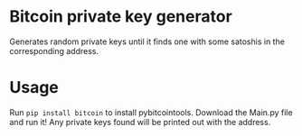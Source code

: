 # Bitcoin private key generator
 Generates random private keys until it finds one with some satoshis in the corresponding address.

# Usage
Run `pip install bitcoin` to install pybitcointools.
Download the Main.py file and run it! Any private keys found will be printed out with the address.
